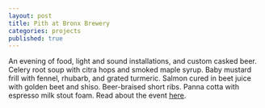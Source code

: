 ```yaml
---
layout: post
title: Pith at Bronx Brewery
categories: projects
published: true
---
```


An evening of food, light and sound installations, and custom casked beer. Celery root soup with citra hops and smoked maple syrup. Baby mustard frill with fennel, rhubarb, and grated turmeric. Salmon cured in beet juice with golden beet and shiso. Beer-braised short ribs. Panna cotta with espresso milk stout foam. Read about the event [here](https://thirstynyc.com/pith-pop-up-bronx-brewery-chef-jonah-reider/).
